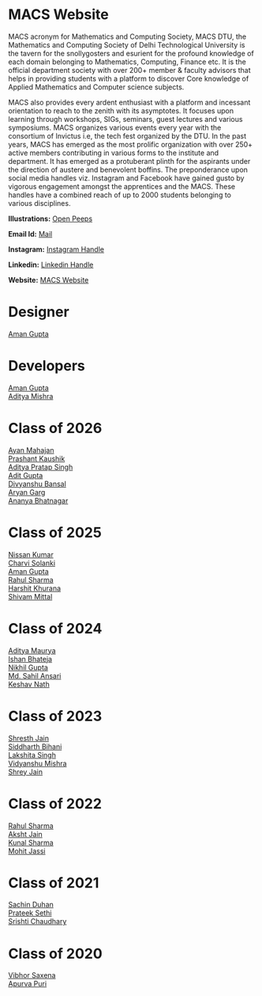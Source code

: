 # MACS Website
MACS acronym for Mathematics and Computing Society, MACS DTU, the
Mathematics and Computing Society of Delhi Technological University is the
tavern for the snollygosters and esurient for the profound knowledge of each
domain belonging to Mathematics, Computing, Finance etc. It is the official
department society with over 200+ member & faculty advisors that helps in
providing students with a platform to discover Core knowledge of Applied
Mathematics and Computer science subjects. 

MACS also provides every ardent enthusiast with a platform and incessant orientation to reach to the zenith with
its asymptotes. It focuses upon learning through workshops, SIGs, seminars,
guest lectures and various symposiums. MACS organizes various events every
year with the consortium of Invictus i.e, the tech fest organized by the DTU.
In the past years, MACS has emerged as the most prolific organization with
over 250+ active members contributing in various forms to the institute and
department. It has emerged as a protuberant plinth for the aspirants under the
direction of austere and benevolent boffins. The preponderance upon social
media handles viz. Instagram and Facebook have gained gusto by vigorous
engagement amongst the apprentices and the MACS. These handles have a
combined reach of up to 2000 students belonging to various disciplines.

**Illustrations:** [Open Peeps](https://www.openpeeps.com/) 

**Email Id:** [Mail](mailto:macs@dtu.ac.in) 

**Instagram:** [Instagram Handle](https://www.instagram.com/macs_dtu/) 

**Linkedin:** [Linkedin Handle](https://www.linkedin.com/company/mathematics-and-computing/mycompany/) 

**Website:** [MACS Website](https://macsdtu.vercel.app/) 


# Designer
[Aman Gupta](https://www.linkedin.com/in/ag0604/)

# Developers
[Aman Gupta](https://www.linkedin.com/in/ag0604/)\
[Aditya Mishra](https://www.linkedin.com/in/aditya-m-33119a233/)

# Class of 2026
[Ayan Mahajan](https://www.linkedin.com/in/ayan-mahajan-14028b255/)\
[Prashant Kaushik](https://www.linkedin.com/in/prashant-kaushik-55a6a1256/)\
[Aditya Pratap Singh](https://www.linkedin.com/in/aditya-pratap-singh-862b07256/)\
[Adit Gupta](https://www.linkedin.com/in/adit-gupta-87b43321b/)\
[Divyanshu Bansal](https://www.linkedin.com/in/divyanshu-bansal04/)\
[Aryan Garg](https://www.linkedin.com/in/aryan-garg-3506b4245/)\
[Ananya Bhatnagar](https://www.linkedin.com/in/ananya-bhatnagar-9aa496255/)

# Class of 2025
[Nissan Kumar](https://www.linkedin.com/in/nissan-kumar-554a7a224/)\
[Charvi Solanki](https://www.linkedin.com/in/charvi-solanki-99b90b256/)\
[Aman Gupta](https://www.linkedin.com/in/ag0604/)\
[Rahul Sharma](https://www.linkedin.com/in/rahul-sharma-9058a5228/)\
[Harshit Khurana](https://www.linkedin.com/in/harshit-khurana-465979145/)\
[Shivam Mittal](https://www.linkedin.com/in/shivam-mittal-559752225/)

# Class of 2024
[Aditya Maurya](https://www.linkedin.com/in/aditya-maurya0702/)\
[Ishan Bhateja](https://www.linkedin.com/in/ishan-bhateja/)\
[Nikhil Gupta](https://www.linkedin.com/in/nikhil-gupta-2601/)\
[Md. Sahil Ansari](https://www.linkedin.com/in/inquisitivesahil/)\
[Keshav Nath](https://www.linkedin.com/in/keshav-nath/)

# Class of 2023
[Shresth Jain](https://www.linkedin.com/in/shresth-jain-2000/)\
[Siddharth Bihani](https://www.linkedin.com/in/siddharth-bihani/)\
[Lakshita Singh](https://www.linkedin.com/in/lakshita-singh-8ba6451aa/)\
[Vidyanshu Mishra](https://www.linkedin.com/in/vidyanshumishra1729/)\
[Shrey Jain](https://www.linkedin.com/in/shrey-singh-68731b197/)

# Class of 2022
[Rahul Sharma](https://www.linkedin.com/in/therahulsharrma/)\
[Aksht Jain](https://www.linkedin.com/in/aksht-jain-b65175119/)\
[Kunal Sharma](https://www.linkedin.com/in/kunal-sharma-469962166/)\
[Mohit Jassi](https://www.linkedin.com/in/mohit-jassi-62194722a/)


# Class of 2021
[Sachin Duhan](https://www.linkedin.com/in/sachin-duhan/)\
[Prateek Sethi](https://www.linkedin.com/in/prateek-sethi-12542318b/)\
[Srishti Chaudhary](https://www.linkedin.com/in/srishti-chaudhary-446488155/)

# Class of 2020
[Vibhor Saxena](https://www.linkedin.com/in/vibhor-saxena-a847bb130/)\
[Apurva Puri](https://www.linkedin.com/in/apurva-puri-40124a157/)
